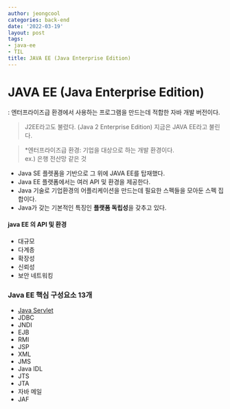 ```yaml
---
author: jeongcool
categories: back-end
date: '2022-03-19'
layout: post
tags:
- java-ee
- TIL
title: JAVA EE (Java Enterprise Edition)
---
```


# JAVA EE (Java Enterprise Edition)
: 엔터프라이즈급 환경에서 사용하는 프로그램을 만드는데 적합한 자바 개발 버전이다.
> J2EE라고도 불렸다. (Java 2 Enterprise Edition) 지금은 JAVA EE라고 불린다.

> *엔터프라이즈급 환경: 기업을 대상으로 하는 개발 환경이다.  
> ex.) 은행 전산망 같은 것

- Java SE 플렛폼을 기반으로 그 위에 JAVA EE를 탑재했다.
- Java EE 플랫폼에서는 여러 API 및 환경을 제공한다.
- Java 기술로 기업환경의 어플리케이션을 만드는데 필요한 스펙들을 모아둔 스펙 집합이다.
- Java가 갖는 기본적인 특징인 **플랫폼 독립성**을 갖추고 있다.

#### java EE 의 API 및 환경
- 대규모
- 다계층
- 확장성
- 신뢰성
- 보안 네트워킹

### Java EE 핵심 구성요소 13개
- [Java Servlet](./servlet.md)
- JDBC
- JNDI
- EJB
- RMI
- JSP
- XML
- JMS
- Java IDL
- JTS
- JTA
- 자바 메일
- JAF